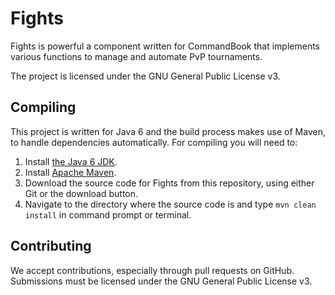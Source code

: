 Fights
==========

Fights is powerful a component written for CommandBook that implements various functions to manage and automate PvP tournaments.

The project is licensed under the GNU General Public License v3.

Compiling
---------

This project is written for Java 6 and the build process makes use of Maven, to handle dependencies automatically.
For compiling you will need to:

1. Install [the Java 6 JDK](http://www.oracle.com/technetwork/java/javase/downloads/index.html).
2. Install [Apache Maven](http://maven.apache.org).
3. Download the source code for Fights from this repository, using either Git or the download button.
4. Navigate to the directory where the source code is and type `mvn clean install` in command prompt or terminal. 

Contributing
---------
We accept contributions, especially through pull requests on GitHub. Submissions must be licensed under the GNU General Public License v3.